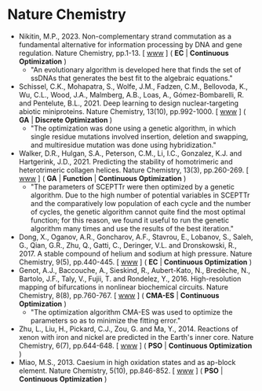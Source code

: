 # Nature Chemistry

* Nikitin, M.P., 2023. Non-complementary strand commutation as a fundamental alternative for information processing by DNA and gene regulation. Nature Chemistry, pp.1-13. [ [www](https://www.nature.com/articles/s41557-022-01111-y) ] ( **EC** | **Continuous Optimization** )
  * "An evolutionary algorithm is developed here that finds the set of ssDNAs that generates the best fit to the algebraic equations."
* Schissel, C.K., Mohapatra, S., Wolfe, J.M., Fadzen, C.M., Bellovoda, K., Wu, C.L., Wood, J.A., Malmberg, A.B., Loas, A., Gómez-Bombarelli, R. and Pentelute, B.L., 2021. Deep learning to design nuclear-targeting abiotic miniproteins. Nature Chemistry, 13(10), pp.992-1000. [ [www](https://www.nature.com/articles/s41557-021-00766-3) ] ( **GA** | **Discrete Optimization** )
  * "The optimization was done using a genetic algorithm, in which single residue mutations involved insertion, deletion and swapping, and multiresidue mutation was done using hybridization."
* Walker, D.R., Hulgan, S.A., Peterson, C.M., Li, I.C., Gonzalez, K.J. and Hartgerink, J.D., 2021. Predicting the stability of homotrimeric and heterotrimeric collagen helices. Nature Chemistry, 13(3), pp.260-269. [ [www](https://www.nature.com/articles/s41557-020-00626-6) ] ( **GA** | **Function** | **Continuous Optimization** )
  * "The parameters of SCEPTTr were then optimized by a genetic algorithm. Due to the high number of potential variables in SCEPTTr and the comparatively low population of each cycle and the number of cycles, the genetic algorithm cannot quite find the most optimal function; for this reason, we found it useful to run the genetic algorithm many times and use the results of the best iteration."
* Dong, X., Oganov, A.R., Goncharov, A.F., Stavrou, E., Lobanov, S., Saleh, G., Qian, G.R., Zhu, Q., Gatti, C., Deringer, V.L. and Dronskowski, R., 2017. A stable compound of helium and sodium at high pressure. Nature Chemistry, 9(5), pp.440-445. [ [www](https://www.nature.com/articles/nchem.2716) ] ( **EC** | **Continuous Optimization** )
* Genot, A.J., Baccouche, A., Sieskind, R., Aubert-Kato, N., Bredèche, N., Bartolo, J.F., Taly, V., Fujii, T. and Rondelez, Y., 2016. High-resolution mapping of bifurcations in nonlinear biochemical circuits. Nature Chemistry, 8(8), pp.760-767. [ [www](https://www.nature.com/articles/nchem.2544) ] ( **CMA-ES** | **Continuous Optimization** )
  * "The optimization algorithm CMA-ES was used to optimize the parameters so as to minimize the fitting error."
* Zhu, L., Liu, H., Pickard, C.J., Zou, G. and Ma, Y., 2014. Reactions of xenon with iron and nickel are predicted in the Earth's inner core. Nature Chemistry, 6(7), pp.644-648. [ [www](https://www.nature.com/articles/nchem.1925) ] ( **PSO** | **Continuous Optimization** )
* Miao, M.S., 2013. Caesium in high oxidation states and as ap-block element. Nature Chemistry, 5(10), pp.846-852. [ [www](https://www.nature.com/articles/nchem.1754) ] ( **PSO** | **Continuous Optimization** )
